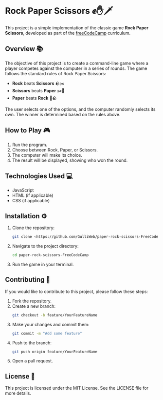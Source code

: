 # Rock Paper Scissors ✊✋🗡️

This project is a simple implementation of the classic game **Rock Paper Scissors**, developed as part of the [freeCodeCamp](https://www.freecodecamp.org/) curriculum.

## Overview 📚

The objective of this project is to create a command-line game where a player competes against the computer in a series of rounds. The game follows the standard rules of Rock Paper Scissors:

- **Rock** beats **Scissors** 🪨✂️
- **Scissors** beats **Paper** ✂️📄
- **Paper** beats **Rock** 📄🪨

The user selects one of the options, and the computer randomly selects its own. The winner is determined based on the rules above.

## How to Play 🎮

1. Run the program.
2. Choose between Rock, Paper, or Scissors.
3. The computer will make its choice.
4. The result will be displayed, showing who won the round.

## Technologies Used  💻

- JavaScript
- HTML (if applicable)
- CSS (if applicable)

## Installation ⚙️

1. Clone the repository:
   ```bash
   git clone <https://github.com/GulliWeb/paper-rock-scissors-FreeCodeCamp>

2. Navigate to the project directory:
   ```bash
   cd paper-rock-scissors-FreeCodeCamp

3. Run the game in your terminal.

## Contributing 🤝

If you would like to contribute to this project, please follow these steps:

1. Fork the repository.
2. Create a new branch:
   ```bash
   git checkout -b feature/YourFeatureName
3. Make your changes and commit them:
    ``` bash
   git commit -m "Add some feature"
    
4.	Push to the branch:
    ```bash
    git push origin feature/YourFeatureName

5.	Open a pull request.

## License 📄

This project is licensed under the MIT License. See the LICENSE file for more details.
